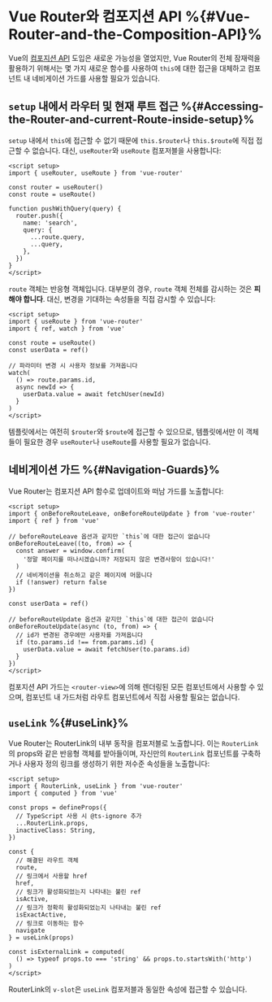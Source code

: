 # Vue Router와 컴포지션 API %{#Vue-Router-and-the-Composition-API}%

<VueSchoolLink
  href="https://vueschool.io/lessons/router-and-the-composition-api"
  title="Vue Router와 컴포지션 API 사용법 배우기"
/>

Vue의 [컴포지션 API](https://vuejs.org/guide/extras/composition-api-faq.html) 도입은 새로운 가능성을 열었지만, Vue Router의 전체 잠재력을 활용하기 위해서는 몇 가지 새로운 함수를 사용하여 `this`에 대한 접근을 대체하고 컴포넌트 내 네비게이션 가드를 사용할 필요가 있습니다.

## `setup` 내에서 라우터 및 현재 루트 접근 %{#Accessing-the-Router-and-current-Route-inside-setup}%

`setup` 내에서 `this`에 접근할 수 없기 때문에 `this.$router`나 `this.$route`에 직접 접근할 수 없습니다. 대신, `useRouter`와 `useRoute` 컴포저블을 사용합니다:

```vue
<script setup>
import { useRouter, useRoute } from 'vue-router'

const router = useRouter()
const route = useRoute()

function pushWithQuery(query) {
  router.push({
    name: 'search',
    query: {
      ...route.query,
      ...query,
    },
  })
}
</script>
```

`route` 객체는 반응형 객체입니다. 대부분의 경우, `route` 객체 전체를 감시하는 것은 **피해야 합니다**. 대신, 변경을 기대하는 속성들을 직접 감시할 수 있습니다:

```vue
<script setup>
import { useRoute } from 'vue-router'
import { ref, watch } from 'vue'

const route = useRoute()
const userData = ref()

// 파라미터 변경 시 사용자 정보를 가져옵니다
watch(
  () => route.params.id,
  async newId => {
    userData.value = await fetchUser(newId)
  }
)
</script>
```

템플릿에서는 여전히 `$router`와 `$route`에 접근할 수 있으므로, 템플릿에서만 이 객체들이 필요한 경우 `useRouter`나 `useRoute`를 사용할 필요가 없습니다.

## 네비게이션 가드 %{#Navigation-Guards}%

Vue Router는 컴포지션 API 함수로 업데이트와 떠남 가드를 노출합니다:

```vue
<script setup>
import { onBeforeRouteLeave, onBeforeRouteUpdate } from 'vue-router'
import { ref } from 'vue'

// beforeRouteLeave 옵션과 같지만 `this`에 대한 접근이 없습니다
onBeforeRouteLeave((to, from) => {
  const answer = window.confirm(
    '정말 페이지를 떠나시겠습니까? 저장되지 않은 변경사항이 있습니다!'
  )
  // 네비게이션을 취소하고 같은 페이지에 머뭅니다
  if (!answer) return false
})

const userData = ref()

// beforeRouteUpdate 옵션과 같지만 `this`에 대한 접근이 없습니다
onBeforeRouteUpdate(async (to, from) => {
  // id가 변경된 경우에만 사용자를 가져옵니다
  if (to.params.id !== from.params.id) {
    userData.value = await fetchUser(to.params.id)
  }
})
</script>
```

컴포지션 API 가드는 `<router-view>`에 의해 렌더링된 모든 컴포넌트에서 사용할 수 있으며, 컴포넌트 내 가드처럼 라우트 컴포넌트에서 직접 사용할 필요는 없습니다.

## `useLink` %{#useLink}%

Vue Router는 RouterLink의 내부 동작을 컴포저블로 노출합니다. 이는 `RouterLink`의 props와 같은 반응형 객체를 받아들이며, 자신만의 `RouterLink` 컴포넌트를 구축하거나 사용자 정의 링크를 생성하기 위한 저수준 속성들을 노출합니다:

```vue
<script setup>
import { RouterLink, useLink } from 'vue-router'
import { computed } from 'vue'

const props = defineProps({
  // TypeScript 사용 시 @ts-ignore 추가
  ...RouterLink.props,
  inactiveClass: String,
})

const {
  // 해결된 라우트 객체
  route,
  // 링크에서 사용할 href
  href,
  // 링크가 활성화되었는지 나타내는 불린 ref
  isActive,
  // 링크가 정확히 활성화되었는지 나타내는 불린 ref
  isExactActive,
  // 링크로 이동하는 함수
  navigate
} = useLink(props)

const isExternalLink = computed(
  () => typeof props.to === 'string' && props.to.startsWith('http')
)
</script>
```

RouterLink의 `v-slot`은 `useLink` 컴포저블과 동일한 속성에 접근할 수 있습니다.
